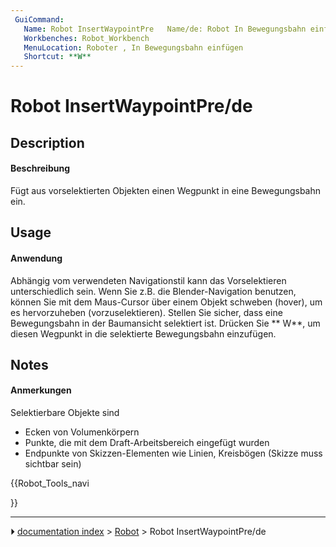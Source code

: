 ```yaml
---
 GuiCommand:
   Name: Robot InsertWaypointPre   Name/de: Robot In Bewegungsbahn einfügen
   Workbenches: Robot_Workbench
   MenuLocation: Roboter , In Bewegungsbahn einfügen
   Shortcut: **W**
---
```


# Robot InsertWaypointPre/de


</div>

## Description


<div class="mw-translate-fuzzy">

#### Beschreibung

Fügt aus vorselektierten Objekten einen Wegpunkt in eine Bewegungsbahn ein.


</div>

## Usage


<div class="mw-translate-fuzzy">

#### Anwendung

Abhängig vom verwendeten Navigationstil kann das Vorselektieren unterschiedlich sein.
Wenn Sie z.B. die Blender-Navigation benutzen, können Sie mit dem Maus-Cursor über einem Objekt schweben (hover), um es hervorzuheben (vorzuselektieren).
Stellen Sie sicher, dass eine Bewegungsbahn in der Baumansicht selektiert ist.
Drücken Sie ** W**, um diesen Wegpunkt in die selektierte Bewegungsbahn einzufügen.


</div>

## Notes


<div class="mw-translate-fuzzy">

#### Anmerkungen

Selektierbare Objekte sind

-   Ecken von Volumenkörpern
-   Punkte, die mit dem Draft-Arbeitsbereich eingefügt wurden
-   Endpunkte von Skizzen-Elementen wie Linien, Kreisbögen (Skizze muss sichtbar sein)


</div>





{{Robot_Tools_navi

}}



---
⏵ [documentation index](../README.md) > [Robot](Robot_Workbench.md) > Robot InsertWaypointPre/de
